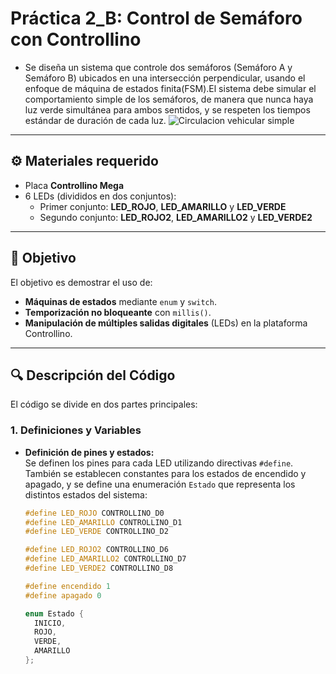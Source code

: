 # Práctica 2_B: Control de Semáforo con Controllino 

-  Se diseña un sistema que controle dos semáforos (Semáforo A y Semáforo B) ubicados en una intersección perpendicular, usando el enfoque de máquina de estados finita(FSM).El sistema debe simular el comportamiento simple de los semáforos, de manera que nunca haya luz verde simultánea para ambos sentidos, y se respeten los tiempos estándar de duración  de cada luz.
![Circulacion vehicular simple ](imagene.png)

---
## ⚙️ Materiales requerido

- Placa **Controllino Mega**
- 6 LEDs (divididos en dos conjuntos):
  - Primer conjunto: **LED_ROJO**, **LED_AMARILLO** y **LED_VERDE**
  - Segundo conjunto: **LED_ROJO2**, **LED_AMARILLO2** y **LED_VERDE2**
---
## 🧠 Objetivo

El objetivo es demostrar el uso de:
- **Máquinas de estados** mediante `enum` y `switch`.
- **Temporización no bloqueante** con `millis()`.
- **Manipulación de múltiples salidas digitales** (LEDs) en la plataforma Controllino.

---

## 🔍 Descripción del Código

El código se divide en dos partes principales:

### 1. Definiciones y Variables

- **Definición de pines y estados:**  
  Se definen los pines para cada LED utilizando directivas `#define`. También se establecen constantes para los estados de encendido y apagado, y se define una enumeración `Estado` que representa los distintos estados del sistema:
  
  ```cpp
  #define LED_ROJO CONTROLLINO_D0
  #define LED_AMARILLO CONTROLLINO_D1
  #define LED_VERDE CONTROLLINO_D2
  
  #define LED_ROJO2 CONTROLLINO_D6
  #define LED_AMARILLO2 CONTROLLINO_D7
  #define LED_VERDE2 CONTROLLINO_D8
  
  #define encendido 1
  #define apagado 0
  
  enum Estado {
    INICIO,
    ROJO,
    VERDE,
    AMARILLO
  };
